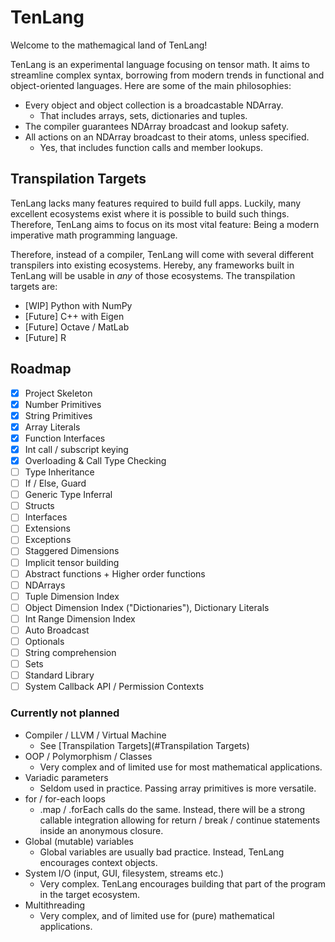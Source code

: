 # TenLang

Welcome to the mathemagical land of TenLang! 

TenLang is an experimental language focusing on tensor math. It aims to streamline complex syntax, borrowing from modern trends in functional and object-oriented languages. Here are some of the main philosophies:

- Every object and object collection is a broadcastable NDArray.
  - That includes arrays, sets, dictionaries and tuples.
- The compiler guarantees NDArray broadcast and lookup safety.
- All actions on an NDArray broadcast to their atoms, unless specified.
  - Yes, that includes function calls and member lookups.

## Transpilation Targets

TenLang lacks many features required to build full apps. Luckily, many excellent ecosystems exist where it is possible to build such things. Therefore, TenLang aims to focus on its most vital feature: Being a modern imperative math programming language.

Therefore, instead of a compiler, TenLang will come with several different transpilers into existing ecosystems. Hereby, any frameworks built in TenLang will be usable in _any_ of those ecosystems. The transpilation targets are:

* [WIP] Python with NumPy
* [Future] C++ with Eigen
* [Future] Octave / MatLab
* [Future] R

## Roadmap

- [x] Project Skeleton
- [x] Number Primitives
- [x] String Primitives
- [x] Array Literals
- [x] Function Interfaces
- [x] Int call / subscript keying
- [x] Overloading & Call Type Checking
- [ ] Type Inheritance
- [ ] If / Else, Guard
- [ ] Generic Type Inferral
- [ ] Structs
- [ ] Interfaces
- [ ] Extensions
- [ ] Exceptions
- [ ] Staggered Dimensions
- [ ] Implicit tensor building
- [ ] Abstract functions + Higher order functions
- [ ] NDArrays
- [ ] Tuple Dimension Index
- [ ] Object Dimension Index ("Dictionaries"), Dictionary Literals
- [ ] Int Range Dimension Index
- [ ] Auto Broadcast
- [ ] Optionals
- [ ] String comprehension
- [ ] Sets
- [ ] Standard Library
- [ ] System Callback API / Permission Contexts

### Currently not planned

- Compiler / LLVM / Virtual Machine
  - See [Transpilation Targets](#Transpilation Targets)
- OOP / Polymorphism / Classes
  - Very complex and of limited use for most mathematical applications.
- Variadic parameters
  - Seldom used in practice. Passing array primitives is more versatile.
- for / for-each loops
  - .map / .forEach calls do the same. Instead, there will be a strong callable integration allowing for return / break / continue statements inside an anonymous closure. 
- Global (mutable) variables
  - Global variables are usually bad practice. Instead, TenLang encourages context objects.
- System I/O (input, GUI, filesystem, streams etc.)
  - Very complex. TenLang encourages building that part of the program in the target ecosystem.
- Multithreading
  - Very complex, and of limited use for (pure) mathematical applications.
